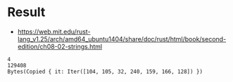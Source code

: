 # Result

- https://web.mit.edu/rust-lang_v1.25/arch/amd64_ubuntu1404/share/doc/rust/html/book/second-edition/ch08-02-strings.html

```
4
129408
Bytes(Copied { it: Iter([104, 105, 32, 240, 159, 166, 128]) })

```
